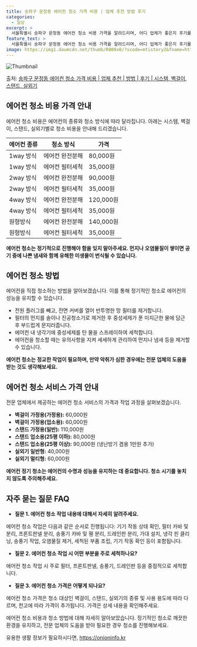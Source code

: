 ```yaml
---
title: 송파구 문정동 에어컨 청소 가격 비용 | 업체 추천 방법 후기
categories:
  - 일상
excerpt: >
  서울특별시 송파구 문정동 에어컨 청소 비용 가격을 알려드리며, 어디 업체가 좋은지 후기를 통해 알아보겠습니다. 현재 글에서는 시스템, 벽걸이, 스탠드, 실외기 각각에 대해 청소 비용이 나와 있으니 참고하시면 되겠습니다. 에어컨 분해 청소 방법 보기 👈 클릭셀프 에어컨 청소 방법 보기👈 클릭송파구 문정동 에어컨 청소 비용시스템에어컨 방식클리닝방식금액1way 방식에어컨 완전분해80,000원1way 방식에어컨 필터세척35,000원2way 방식에어컨 완전분해90,000원2way 방식에어컨 필터세척35,000원4way 방식에어컨 완전분해120,000원4way 방식에어컨 필터세척35,000원원형방식에어컨 완전분해140,000원원형방식에어컨 필터세척35,000원에어컨 청소 견적 샘플 보기 👈 클릭에어컨 냄새의 원인에..
feature_text: >
  서울특별시 송파구 문정동 에어컨 청소 비용 가격을 알려드리며, 어디 업체가 좋은지 후기를 통해 알아보겠습니다. 현재 글에서는 시스템, 벽걸이, 스탠드, 실외기 각각에 대해 청소 비용이 나와 있으니 참고하시면 되겠습니다. 에어컨 분해 청소 방법 보기 👈 클릭셀프 에어컨 청소 방법 보기👈 클릭송파구 문정동 에어컨 청소 비용시스템에어컨 방식클리닝방식금액1way 방식에어컨 완전분해80,000원1way 방식에어컨 필터세척35,000원2way 방식에어컨 완전분해90,000원2way 방식에어컨 필터세척35,000원4way 방식에어컨 완전분해120,000원4way 방식에어컨 필터세척35,000원원형방식에어컨 완전분해140,000원원형방식에어컨 필터세척35,000원에어컨 청소 견적 샘플 보기 👈 클릭에어컨 냄새의 원인에..
image: https://img1.daumcdn.net/thumb/R800x0/?scode=mtistory2&fname=https%3A%2F%2Fblog.kakaocdn.net%2Fdn%2FbMV3X5%2FbtsHvIPZlRK%2F7TXTKESX1RrBL2m8csNxqK%2Fimg.webp
---
```


![Thumbnail](https://img1.daumcdn.net/thumb/R800x0/?scode=mtistory2&fname=https%3A%2F%2Fblog.kakaocdn.net%2Fdn%2FbMV3X5%2FbtsHvIPZlRK%2F7TXTKESX1RrBL2m8csNxqK%2Fimg.webp)

<p>출처: <a href="https://onioninfo.kr/entry/%EC%86%A1%ED%8C%8C%EA%B5%AC-%EB%AC%B8%EC%A0%95%EB%8F%99-%EC%97%90%EC%96%B4%EC%BB%A8-%EC%B2%AD%EC%86%8C-%EA%B0%80%EA%B2%A9-%EB%B9%84%EC%9A%A9-%EC%97%85%EC%B2%B4-%EC%B6%94%EC%B2%9C-%EB%B0%A9%EB%B2%95-%ED%9B%84%EA%B8%B0-%EC%8B%9C%EC%8A%A4%ED%85%9C-%EB%B2%BD%EA%B1%B8%EC%9D%B4-%EC%8A%A4%ED%83%A0%EB%93%9C-%EC%8B%A4%EC%99%B8%EA%B8%B0" rel="dofollow">송파구 문정동 에어컨 청소 가격 비용 | 업체 추천 | 방법 | 후기 | 시스템, 벽걸이, 스탠드, 실외기</a> </p>

## 에어컨 청소 비용 가격 안내

에어컨 청소 비용은 에어컨의 종류와 청소 방식에 따라 달라집니다. 아래는 시스템, 벽걸이, 스탠드, 실외기별로 청소 비용을 안내해
드리겠습니다.

**에어컨 종류** | **청소 방식** | **가격**  
---|---|---  
1way 방식 | 에어컨 완전분해 | 80,000원  
1way 방식 | 에어컨 필터세척 | 35,000원  
2way 방식 | 에어컨 완전분해 | 90,000원  
2way 방식 | 에어컨 필터세척 | 35,000원  
4way 방식 | 에어컨 완전분해 | 120,000원  
4way 방식 | 에어컨 필터세척 | 35,000원  
원형방식 | 에어컨 완전분해 | 140,000원  
원형방식 | 에어컨 필터세척 | 35,000원  
**에어컨 청소는 정기적으로 진행해야 함을 잊지 말아주세요. 먼지나 오염물질이 쌓이면 공기 중에 나쁜 냄새와 함께 유해한 미생물이 번식될 수
있습니다.**

## 에어컨 청소 방법

에어컨을 직접 청소하는 방법을 알아보겠습니다. 이를 통해 정기적인 청소로 에어컨의 성능을 유지할 수 있습니다.

  * 전원 플러그를 빼고, 전면 커버를 열어 반투명한 망 필터를 제거합니다.
  * 필터의 먼지를 솔이나 진공청소기로 제거한 후 중성세제가 푼 미지근한 물에 담근 후 부드럽게 문지러줍니다.
  * 에어컨 내 냉각기에 중성세제를 탄 물을 스프레이하여 세척합니다.
  * 에어컨을 청소할 때는 유의사항을 지켜 세세하게 관리하여 먼지나 냄새 등을 제거할 수 있습니다.

**에어컨 청소는 정교한 작업이 필요하며, 만약 악취가 심한 경우에는 전문 업체의 도움을 받는 것도 생각해보세요.**

## 에어컨 청소 서비스 가격 안내

전문 업체에서 제공하는 에어컨 청소 서비스의 가격과 작업 과정을 살펴보겠습니다.

  * **벽걸이 가정용(가정용):** 60,000원
  * **벽걸이 가정용(업소용):** 60,000원
  * **스탠드 가정용(일반):** 110,000원
  * **스탠드 업소용(25평 이하):** 80,000원
  * **스탠드 업소용(25평 이상):** 90,000원 (냉난방기 겸용 1만원 추가)
  * **실외기 일반형:** 40,000원
  * **실외기 멀티형:** 60,000원

**에어컨 정기 청소는 에어컨의 수명과 성능을 유지하는 데 중요합니다. 청소 시기를 놓치지 않도록 주의해주세요.**

## 자주 묻는 질문 FAQ

  * **질문 1. 에어컨 청소 작업 내용에 대해서 자세히 알려주세요.**

에어컨 청소 작업은 다음과 같은 순서로 진행됩니다: 기기 작동 상태 확인, 필터 카바 및 분리, 프론트판넬 분리, 송풍기 카바 및 휀 분리,
드레인판 분리, 가대 설치, 냉각 핀 클리닝, 송풍기 작업, 오염물질 제거, 세척된 부품 조립, 기기 작동 확인 등이 포함됩니다.

  * **질문 2. 에어컨 청소 작업 시 어떤 부분을 주로 세척하나요?**

에어컨 청소 작업 시 주로 필터, 프론트판넬, 송풍기, 드레인판 등을 중점적으로 세척합니다.

  * **질문 3. 에어컨 청소 가격은 어떻게 되나요?**

에어컨 청소 가격은 청소 대상인 벽걸이, 스탠드, 실외기의 종류 및 사용 용도에 따라 다르며, 천고에 따라 가격이 추가됩니다. 가격은 상세
내용을 확인해주세요.

에어컨 청소 비용과 청소 방법에 대해 자세히 알아보았습니다. 정기적인 청소로 깨끗한 환경을 유지하고, 전문 업체의 도움을 받아 필요한 경우
청소를 진행해보세요.

 

유용한 생활 정보가 필요하시다면, <a href="https://onioninfo.kr" rel="dofollow">https://onioninfo.kr</a>


